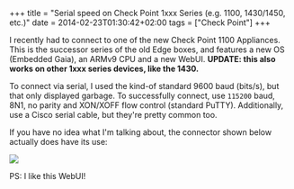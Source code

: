 +++
title = "Serial speed on Check Point 1xxx Series (e.g. 1100, 1430/1450, etc.)"
date = 2014-02-23T01:30:42+02:00
tags = ["Check Point"]
+++

I recently had to connect to one of the new Check Point 1100 Appliances. This is the successor series of the old Edge boxes, and features a new OS (Embedded Gaia), an ARMv9 CPU and a new WebUI. **UPDATE: this also works on other 1xxx series devices, like the 1430.**

To connect via serial, I used the kind-of standard 9600 baud (bits/s), but that only displayed garbage.
To successfully connect, use `115200` baud, 8N1, no parity and XON/XOFF flow control (standard PuTTY). Additionally, use a Cisco serial cable, but they're pretty common too.

If you have no idea what I'm talking about, the connector shown below actually does have its use:

![](/post/serial.jpg)

PS: I like this WebUI!
